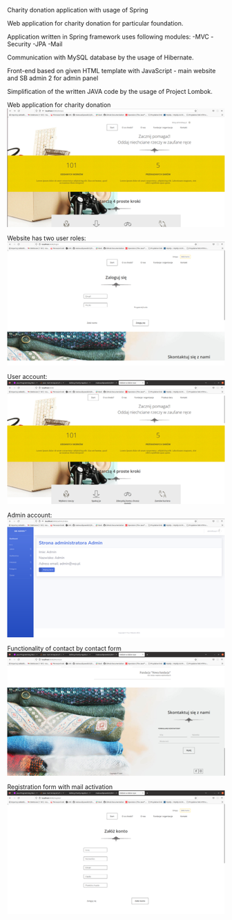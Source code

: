 Charity donation application with usage of Spring

Web application for charity donation for particular foundation.

Application written in Spring framework uses following modules:
-MVC
-Security
-JPA
-Mail

Communication with MySQL database by the usage of Hibernate.

Front-end based on given HTML template with JavaScript - main website and SB admin 2 for admin panel

Simplification of the written JAVA code by the usage of Project Lombok.

Web application for charity donation
![img_6.png](img_6.png)

Website has two user roles:
![img_7.png](img_7.png)

User account:
![img_8.png](img_8.png)

Admin account:
![img_9.png](img_9.png)

Functionality of contact by contact form
![img_10.png](img_10.png)

Registration form with mail activation
![img_11.png](img_11.png)
